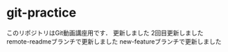 # git-practice
このリポジトリはGit動画講座用です．
更新しました
2回目更新しました
remote-readmeブランチで更新しました
new-featureブランチで更新しました

